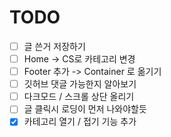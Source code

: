 # TODO

- [ ] 글 쓴거 저장하기
- [ ] Home -> CS로 카테고리 변경
- [ ] Footer 추가 -> Container 로 옮기기
- [ ] 깃허브 댓글 가능한지 알아보기
- [ ] 다크모드 / 스크롤 상단 올리기
- [ ] 글 클릭시 로딩이 먼저 나와야할듯
- [x] 카테고리 열기 / 접기 기능 추가

